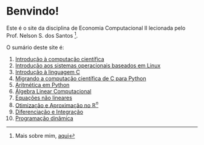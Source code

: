 # Benvindo!

Este é o site da disciplina de Economia Computacional II lecionada pelo Prof. Nelson S. dos Santos [^1].

O sumário deste site é:

1. [Introdução à computação científica](intCompSci.md)
2. [Introdução aos sistemas operacionais baseados em Linux](intOSLinux.md)
3. [Introdução à linguagem C](https://ecompfin-ufrgs.github.io/linguagemC/)
4. [Migrando a computação científica de C para Python](cToPy.md)
5. [Aritmética em Python](aritPy.md)
6. [Álgebra Linear Computacional](algebralinearcomputacional.md)
7. [Equações não lineares](equacoes_nao_lineares.md)
8. [Otimização e Aproximação no $\mathbb{R}^n$](otimaprox.md)
9. [Diferenciação e Integração](calculo.md)
10. [Programação dinâmica](progdin.md)







[^1]: Mais sobre mim, [aqui](https://professor.ufrgs.br/nelsonseixas)
